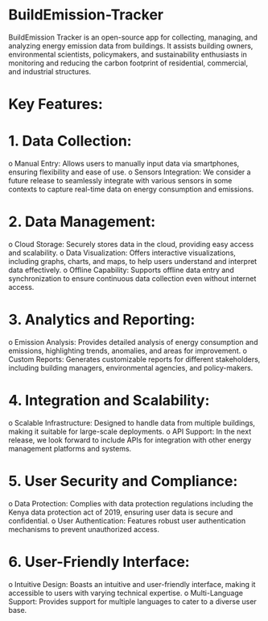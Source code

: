 # BuildEmission-Tracker
BuildEmission Tracker is an open-source app for collecting, managing, and analyzing energy emission data from buildings. It assists building owners, environmental scientists, policymakers, and sustainability enthusiasts in monitoring and reducing the carbon footprint of residential, commercial, and industrial structures.

# Key Features:
# 1.	Data Collection:
o	Manual Entry: Allows users to manually input data via smartphones, ensuring flexibility and ease of use.
o	Sensors Integration: We consider a future release to seamlessly integrate with various sensors in some contexts to capture real-time data on energy consumption and emissions.

# 2.	Data Management:
o	Cloud Storage: Securely stores data in the cloud, providing easy access and scalability.
o	Data Visualization: Offers interactive visualizations, including graphs, charts, and maps, to help users understand and interpret data effectively.
o	Offline Capability: Supports offline data entry and synchronization to ensure continuous data collection even without internet access.

# 3.	Analytics and Reporting:
o	Emission Analysis: Provides detailed analysis of energy consumption and emissions, highlighting trends, anomalies, and areas for improvement.
o	Custom Reports: Generates customizable reports for different stakeholders, including building managers, environmental agencies, and policy-makers.

# 4.	Integration and Scalability:
o	Scalable Infrastructure: Designed to handle data from multiple buildings, making it suitable for large-scale deployments.
o	API Support: In the next release, we look forward to include APIs for integration with other energy management platforms and systems.

# 5.	User Security and Compliance:
o	Data Protection: Complies with data protection regulations including the Kenya data protection act of 2019, ensuring user data is secure and confidential.
o	User Authentication: Features robust user authentication mechanisms to prevent unauthorized access.

# 6.	User-Friendly Interface:
o	Intuitive Design: Boasts an intuitive and user-friendly interface, making it accessible to users with varying technical expertise.
o	Multi-Language Support: Provides support for multiple languages to cater to a diverse user base.
